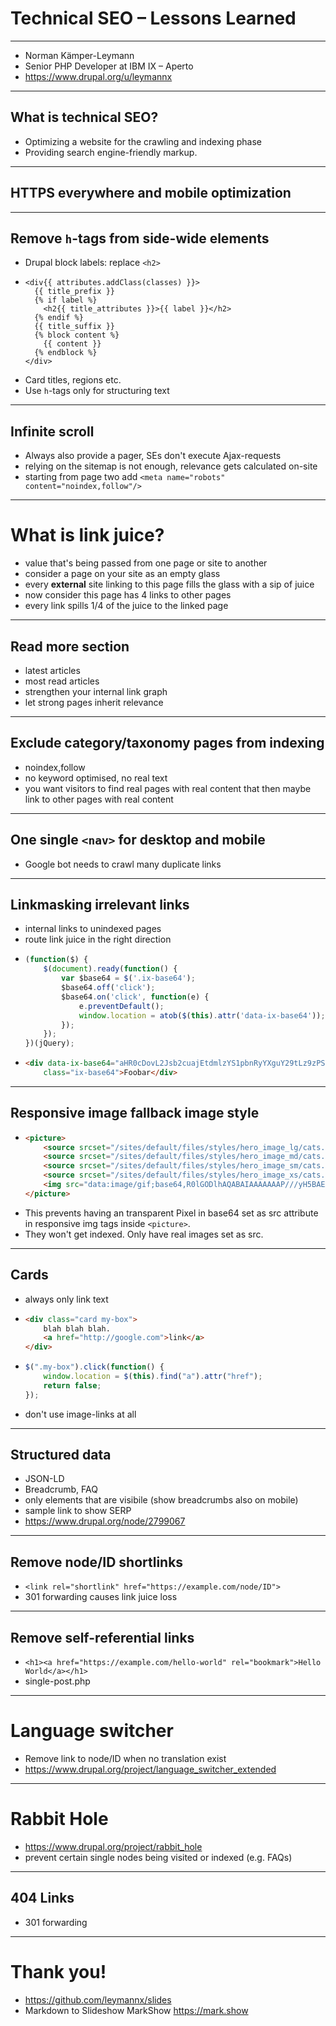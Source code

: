 <!-- .slide: data-background="#000000" -->

# Technical SEO – Lessons Learned

---

<!-- .slide: data-background="#000000" -->

* Norman Kämper-Leymann
* Senior PHP Developer at IBM IX – Aperto
* https://www.drupal.org/u/leymannx

---
<!-- .slide: data-background="#000000" -->

## What is technical SEO?

* Optimizing a website for the crawling and indexing phase <!-- .element: class="fragment" data-fragment-index="1" -->
* Providing search engine-friendly markup. <!-- .element: class="fragment" data-fragment-index="2" -->

---
<!-- .slide: data-background="#000000" -->

## HTTPS everywhere and mobile optimization

---
<!-- .slide: data-background="#000000" -->

## Remove `h`-tags from side-wide elements 

* Drupal block labels: replace `<h2>` 
* 
  ```twig
  <div{{ attributes.addClass(classes) }}>
    {{ title_prefix }}
    {% if label %}
      <h2{{ title_attributes }}>{{ label }}</h2>
    {% endif %}
    {{ title_suffix }}
    {% block content %}
      {{ content }}
    {% endblock %}
  </div>
  ```
* Card titles, regions etc. 
* Use `h`-tags only for structuring text 

---
<!-- .slide: data-background="#000000" -->

## Infinite scroll 

* Always also provide a pager, SEs don't execute Ajax-requests 
* relying on the sitemap is not enough, relevance gets calculated on-site 
* starting from page two add `<meta name="robots" content="noindex,follow"/>` 

---
<!-- .slide: data-background="#000000" -->

# What is link juice?

* value that's being passed from one page or site to another 
* consider a page on your site as an empty glass 
* every **external** site linking to this page fills the glass with a sip of juice 
* now consider this page has 4 links to other pages 
* every link spills 1/4 of the juice to the linked page 

---
<!-- .slide: data-background="#000000" -->

## Read more section

* latest articles 
* most read articles 
* strengthen your internal link graph 
* let strong pages inherit relevance 

---
<!-- .slide: data-background="#000000" -->

## Exclude category/taxonomy pages from indexing

* noindex,follow 
* no keyword optimised, no real text 
* you want visitors to find real pages with real content that then maybe link to other pages with real content 

---
<!-- .slide: data-background="#000000" -->

## One single `<nav>` for desktop and mobile

* Google bot needs to crawl many duplicate links 

---
<!-- .slide: data-background="#000000" -->

## Linkmasking irrelevant links

* internal links to unindexed pages 
* route link juice in the right direction 
* 
  ```javascript
  (function($) {
      $(document).ready(function() {
          var $base64 = $('.ix-base64');
          $base64.off('click');
          $base64.on('click', function(e) {
              e.preventDefault();
              window.location = atob($(this).attr('data-ix-base64'));
          });
      });
  })(jQuery);
  ```
* 
  ```html
  <div data-ix-base64="aHR0cDovL2Jsb2cuajEtdmlzYS1pbnRyYXguY29tLz9zPSZjYXQ9Mjc="
      class="ix-base64">Foobar</div>
  ```

---
<!-- .slide: data-background="#000000" -->

## Responsive image fallback image style

* 
  ```html
  <picture>
      <source srcset="/sites/default/files/styles/hero_image_lg/cats.jpg?itok=wZfQREu3 1x" media="(min-width: 1024px)" type="image/jpeg">
      <source srcset="/sites/default/files/styles/hero_image_md/cats.jpg?itok=HydRt7uw 1x" media="(min-width: 620px)" type="image/jpeg">
      <source srcset="/sites/default/files/styles/hero_image_sm/cats.jpg?itok=gRkfE67k 1x" media="(min-width: 400px)" type="image/jpeg">
      <source srcset="/sites/default/files/styles/hero_image_xs/cats.jpg?itok=5rZSb561 1x" media="(min-width: 0px)" type="image/jpeg">
      <img src="data:image/gif;base64,R0lGODlhAQABAIAAAAAAAP///yH5BAEAAAAALAAAAAABAAEAAAIBRAA7" alt="Beautiful cats" title="Beautiful cats">  
  </picture>
  ```
* This prevents having an transparent Pixel in base64 set as src attribute in responsive img tags inside `<picture>`. 
* They won't get indexed. Only have real images set as src. 

---
<!-- .slide: data-background="#000000" -->

## Cards

* always only link text 
* 
  ```html
  <div class="card my-box">
      blah blah blah.
      <a href="http://google.com">link</a>
  </div>
  ```
* 
  ```javascript
  $(".my-box").click(function() {
      window.location = $(this).find("a").attr("href"); 
      return false;
  });
  ```
* don't use image-links at all 

---
<!-- .slide: data-background="#000000" -->

## Structured data

* JSON-LD 
* Breadcrumb, FAQ 
* only elements that are visibile (show breadcrumbs also on mobile) 
* sample link to show SERP 
* https://www.drupal.org/node/2799067 

---
<!-- .slide: data-background="#000000" -->

## Remove node/ID shortlinks

* `<link rel="shortlink" href="https://example.com/node/ID">` 
* 301 forwarding causes link juice loss 

---
<!-- .slide: data-background="#000000" -->

## Remove self-referential links

* `<h1><a href="https://example.com/hello-world" rel="bookmark">Hello World</a></h1>` 
* single-post.php 

---
<!-- .slide: data-background="#000000" -->

# Language switcher

* Remove link to node/ID when no translation exist 
* https://www.drupal.org/project/language_switcher_extended 

---
<!-- .slide: data-background="#000000" -->

# Rabbit Hole

* https://www.drupal.org/project/rabbit_hole 
* prevent certain single nodes being visited or indexed (e.g. FAQs) 

---
<!-- .slide: data-background="#000000" -->

## 404 Links

* 301 forwarding 

---
<!-- .slide: data-background="#000000" -->

# Thank you!

* https://github.com/leymannx/slides
* Markdown to Slideshow MarkShow https://mark.show
